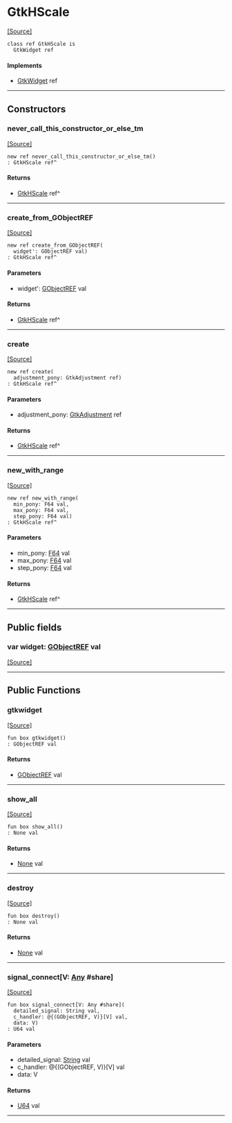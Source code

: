 # GtkHScale
<span class="source-link">[[Source]](src/gtk3/GtkHScale.md#L6)</span>
```pony
class ref GtkHScale is
  GtkWidget ref
```

#### Implements

* [GtkWidget](gtk3-GtkWidget.md) ref

---

## Constructors

### never_call_this_constructor_or_else_tm
<span class="source-link">[[Source]](src/gtk3/GtkHScale.md#L10)</span>


```pony
new ref never_call_this_constructor_or_else_tm()
: GtkHScale ref^
```

#### Returns

* [GtkHScale](gtk3-GtkHScale.md) ref^

---

### create_from_GObjectREF
<span class="source-link">[[Source]](src/gtk3/GtkHScale.md#L13)</span>


```pony
new ref create_from_GObjectREF(
  widget': GObjectREF val)
: GtkHScale ref^
```
#### Parameters

*   widget': [GObjectREF](gtk3-..-gobject-GObjectREF.md) val

#### Returns

* [GtkHScale](gtk3-GtkHScale.md) ref^

---

### create
<span class="source-link">[[Source]](src/gtk3/GtkHScale.md#L17)</span>


```pony
new ref create(
  adjustment_pony: GtkAdjustment ref)
: GtkHScale ref^
```
#### Parameters

*   adjustment_pony: [GtkAdjustment](gtk3-GtkAdjustment.md) ref

#### Returns

* [GtkHScale](gtk3-GtkHScale.md) ref^

---

### new_with_range
<span class="source-link">[[Source]](src/gtk3/GtkHScale.md#L20)</span>


```pony
new ref new_with_range(
  min_pony: F64 val,
  max_pony: F64 val,
  step_pony: F64 val)
: GtkHScale ref^
```
#### Parameters

*   min_pony: [F64](builtin-F64.md) val
*   max_pony: [F64](builtin-F64.md) val
*   step_pony: [F64](builtin-F64.md) val

#### Returns

* [GtkHScale](gtk3-GtkHScale.md) ref^

---

## Public fields

### var widget: [GObjectREF](gtk3-..-gobject-GObjectREF.md) val
<span class="source-link">[[Source]](src/gtk3/GtkHScale.md#L7)</span>



---

## Public Functions

### gtkwidget
<span class="source-link">[[Source]](src/gtk3/GtkHScale.md#L9)</span>


```pony
fun box gtkwidget()
: GObjectREF val
```

#### Returns

* [GObjectREF](gtk3-..-gobject-GObjectREF.md) val

---

### show_all
<span class="source-link">[[Source]](src/gtk3/GtkWidget.md#L4)</span>


```pony
fun box show_all()
: None val
```

#### Returns

* [None](builtin-None.md) val

---

### destroy
<span class="source-link">[[Source]](src/gtk3/GtkWidget.md#L10)</span>


```pony
fun box destroy()
: None val
```

#### Returns

* [None](builtin-None.md) val

---

### signal_connect\[V: [Any](builtin-Any.md) #share\]
<span class="source-link">[[Source]](src/gtk3/GtkWidget.md#L13)</span>


```pony
fun box signal_connect[V: Any #share](
  detailed_signal: String val,
  c_handler: @{(GObjectREF, V)}[V] val,
  data: V)
: U64 val
```
#### Parameters

*   detailed_signal: [String](builtin-String.md) val
*   c_handler: @{(GObjectREF, V)}[V] val
*   data: V

#### Returns

* [U64](builtin-U64.md) val

---

